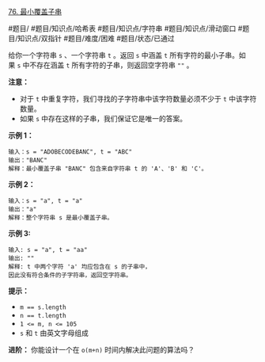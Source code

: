 [76. 最小覆盖子串](https://leetcode.cn/problems/minimum-window-substring/)

#题目/ #题目/知识点/哈希表 #题目/知识点/字符串 #题目/知识点/滑动窗口 #题目/知识点/双指针 #题目/难度/困难 #题目/状态/已通过

给你一个字符串 `s` 、一个字符串 `t` 。返回 `s` 中涵盖 `t` 所有字符的最小子串。如果 `s` 中不存在涵盖 `t` 所有字符的子串，则返回空字符串 `""` 。

**注意：**

- 对于 `t` 中重复字符，我们寻找的子字符串中该字符数量必须不少于 `t` 中该字符数量。
- 如果 `s` 中存在这样的子串，我们保证它是唯一的答案。

**示例 1：**

	输入：s = "ADOBECODEBANC", t = "ABC"
	输出："BANC"
	解释：最小覆盖子串 "BANC" 包含来自字符串 t 的 'A'、'B' 和 'C'。

**示例 2：**

	输入：s = "a", t = "a"
	输出："a"
	解释：整个字符串 s 是最小覆盖子串。

**示例 3:**

	输入: s = "a", t = "aa"
	输出: ""
	解释: t 中两个字符 'a' 均应包含在 s 的子串中，
	因此没有符合条件的子字符串，返回空字符串。

**提示：**

- `m == s.length`
- `n == t.length`
- `1 <= m, n <= 105`
- `s` 和 `t` 由英文字母组成

**进阶：** 你能设计一个在 `o(m+n)` 时间内解决此问题的算法吗？